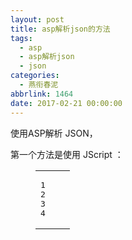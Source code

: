 ```yaml
---
layout: post
title: asp解析json的方法
tags:
  - asp
  - asp解析json
  - json
categories:
  - 燕衔春泥
abbrlink: 1464
date: 2017-02-21 00:00:00
---
```


<!-- build time:Sat Jun 23 2018 12:05:15 GMT+0800 (中国标准时间) -->

使用ASP解析 JSON，

第一个方法是使用&nbsp;JScript ：  

<figure class="highlight js"><table><tr><td class="gutter"><pre><span class="line">1</span>  
<span class="line">2</span>  
<span class="line">3</span>  
<span class="line">4</span>  
</pre></td><td class="code"><pre><span class="line"><script language=<span class="string">"jscript"</span> runat=<span class="string">"server"</span>>  </span>  
<span class="line">    <span class="built_in">Array</span>.prototype.get = <span class="function"><span class="keyword">function</span>(<span class="params">x</span>) </span>&#123; <span class="keyword">return</span> <span class="keyword">this</span>[x]; &#125;;  </span>  
<span class="line">    <span class="function"><span class="keyword">function</span> <span class="title">parseJSON</span>(<span class="params">strJSON</span>) </span>&#123; <span class="keyword">return</span> <span class="built_in">eval</span>(<span class="string">"("</span> + strJSON + <span class="string">")"</span>); &#125;  </span>  
<span class="line"><<span class="regexp">/script></span></span>  
</pre></td></tr></table></figure><figure class="highlight vb"><table><tr><td class="gutter"><pre><span class="line">1</span>  
<span class="line">2</span>  
<span class="line">3</span>  
<span class="line">4</span>  
<span class="line">5</span>  
<span class="line">6</span>  
<span class="line">7</span>  
<span class="line">8</span>  
<span class="line">9</span>  
<span class="line">10</span>  
<span class="line">11</span>  
<span class="line">12</span>  
</pre></td><td class="code"><pre><span class="line"><%  </span>  
<span class="line"><span class="keyword">Dim</span> json, obj  </span>  
<span class="line">json = <span class="string">"&#123;a:"</span><span class="string">"aaa"</span><span class="string">", b:&#123; name:"</span><span class="string">"bb"</span><span class="string">", value:"</span><span class="string">"text"</span><span class="string">" &#125;, c:["</span><span class="string">"item0"</span><span class="string">", "</span><span class="string">"item1"</span><span class="string">", "</span><span class="string">"item2"</span><span class="string">"]&#125;"</span>  </span>  
<span class="line"><span class="keyword">Set</span> obj = parseJSON(json)  </span>  
<span class="line">   </span>  
<span class="line">Response.Write obj.a & <span class="string">"<br />"</span>  </span>  
<span class="line">Response.Write obj.b.name & <span class="string">"<br />"</span>  </span>  
<span class="line">Response.Write obj.c.length & <span class="string">"<br />"</span>  </span>  
<span class="line">Response.Write obj.c.<span class="keyword">get</span>(<span class="number">0</span>) & <span class="string">"<br />"</span>  </span>  
<span class="line">   </span>  
<span class="line"><span class="keyword">Set</span> obj = <span class="literal">Nothing</span>  </span>  
<span class="line">%></span>  
</pre></td></tr></table></figure>

第二个方法是使用MS的脚本控件（也一样是使用了 JScript）：  

<figure class="highlight vb"><table><tr><td class="gutter"><pre><span class="line">1</span>  
<span class="line">2</span>  
<span class="line">3</span>  
<span class="line">4</span>  
<span class="line">5</span>  
<span class="line">6</span>  
<span class="line">7</span>  
<span class="line">8</span>  
<span class="line">9</span>  
<span class="line">10</span>  
<span class="line">11</span>  
<span class="line">12</span>  
<span class="line">13</span>  
<span class="line">14</span>  
<span class="line">15</span>  
<span class="line">16</span>  
<span class="line">17</span>  
<span class="line">18</span>  
<span class="line">19</span>  
<span class="line">20</span>  
<span class="line">21</span>  
<span class="line">22</span>  
<span class="line">23</span>  
<span class="line">24</span>  
</pre></td><td class="code"><pre><span class="line"><span class="keyword">Dim</span> scriptCtrl  </span>  
<span class="line">    <span class="keyword">Function</span> parseJSON(str)  </span>  
<span class="line">        <span class="keyword">If</span> <span class="keyword">Not</span> IsObject(scriptCtrl) <span class="keyword">Then</span>  </span>  
<span class="line">            <span class="keyword">Set</span> scriptCtrl = Server.CreateObject(<span class="string">"MSScriptControl.ScriptControl"</span>)  </span>  
<span class="line">            scriptCtrl.Language = <span class="string">"JScript"</span>  </span>  
<span class="line">            scriptCtrl.AddCode <span class="string">"Array.prototype.get = function(x) &#123; return this[x]; &#125;; var result = null;"</span>  </span>  
<span class="line">        <span class="keyword">End</span> <span class="keyword">If</span>  </span>  
<span class="line">        scriptCtrl.ExecuteStatement <span class="string">"result = "</span> & str & <span class="string">";"</span>  </span>  
<span class="line">        <span class="keyword">Set</span> parseJSON = scriptCtrl.CodeObject.result  </span>  
<span class="line">    <span class="keyword">End</span> <span class="keyword">Function</span>  </span>  
<span class="line">       </span>  
<span class="line">    <span class="keyword">Dim</span> json  </span>  
<span class="line">    json = <span class="string">"&#123;a:"</span><span class="string">"aaa"</span><span class="string">", b:&#123; name:"</span><span class="string">"bb"</span><span class="string">", value:"</span><span class="string">"text"</span><span class="string">" &#125;, c:["</span><span class="string">"item0"</span><span class="string">", "</span><span class="string">"item1"</span><span class="string">", "</span><span class="string">"item2"</span><span class="string">"]&#125;"</span>  </span>  
<span class="line">       </span>  
<span class="line">    <span class="keyword">Set</span> obj = parseJSON(json)  </span>  
<span class="line">       </span>  
<span class="line">    Response.Write obj.a & <span class="string">"<br />"</span>  </span>  
<span class="line">    Response.Write obj.b.name & <span class="string">"<br />"</span>  </span>  
<span class="line">    Response.Write obj.c.length & <span class="string">"<br />"</span>  </span>  
<span class="line">    Response.Write obj.c.<span class="keyword">get</span>(<span class="number">0</span>) & <span class="string">"<br />"</span>  </span>  
<span class="line">       </span>  
<span class="line">    <span class="keyword">Set</span> obj = <span class="literal">Nothing</span>  </span>  
<span class="line">       </span>  
<span class="line">    <span class="keyword">Set</span> scriptCtrl = <span class="literal">Nothing</span></span>  
</pre></td></tr></table></figure>

以上内容摘自： [http://json.tongxiehui.net/?post/fu41ub.html](http://json.tongxiehui.net/?post/fu41ub.html)
<!-- rebuild by neat -->